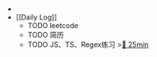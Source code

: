 -
- [[Daily Log]]
	- TODO leetcode
	- TODO 简历
	- TODO JS、TS、Regex练习 >[🍅 25min](#agenda-pomo://?t=f-1690859106249-1500)